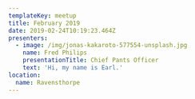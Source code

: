 ```yaml
---
templateKey: meetup
title: February 2019
date: 2019-02-24T10:19:23.464Z
presenters:
  - image: /img/jonas-kakaroto-577554-unsplash.jpg
    name: Fred Philips
    presentationTitle: Chief Pants Officer
    text: 'Hi, my name is Earl.'
location:
  name: Ravensthorpe
---
```


